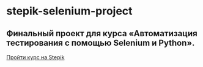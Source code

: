 # stepik-selenium-project
## Финальный проект для курса «Автоматизация тестирования с помощью Selenium и Python».
[Пройти курс на Stepik](https://stepik.org/course/575 'Перейти на Stepik')
